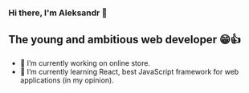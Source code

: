 ### Hi there, I'm Aleksandr 👋
## The young and ambitious web developer 😁👍

- 🔭 I’m currently working on online store.
- 🌱 I’m currently learning React, 
      best JavaScript framework for web applications (in my opinion).
<!--
- 👯 I’m looking to collaborate on ...
- 🤔 I’m looking for help with ...
- 💬 Ask me about ...
- 📫 How to reach me: ...
- 😄 Pronouns: ...
- ⚡ Fun fact: ...
-->

